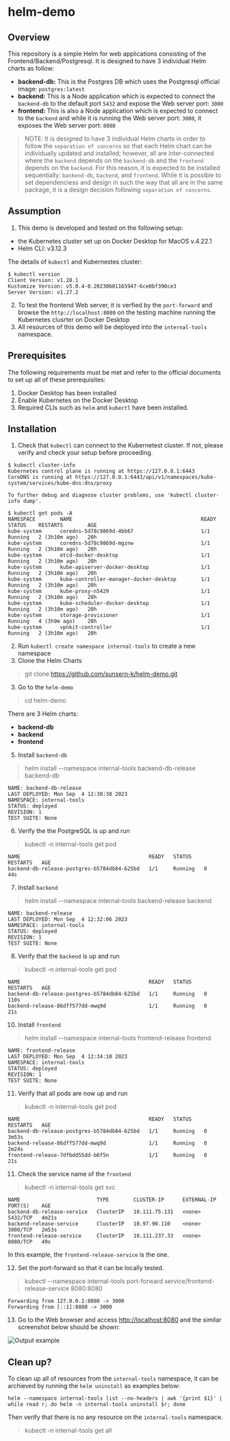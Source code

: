 # helm-demo

## Overview
This repository is a simple Helm for web applications consisting of the Frontend/Backend/Postgresql. 
It is designed to have 3 individual Helm charts as follow:

- **backend-db:** This is the Postgres DB which uses the Postgresql official image: `postgres:latest`
- **backend:** This is a Node application which is expected to connect the `backend-db` to the default port `5432` and expose the Web server port: `3000`
- **frontend:** This is also a Node application which is expected to connect to the `backend` and while it is running the Web server port: `3000`, it exposes the Web server port: `8080`

> NOTE: It is designed to have 3 individual Helm charts in order to follow the `separation of concerns` so that each Helm chart can be individually updated and installed; however, all are inter-connected where the `backend` depends on the `backend-db` and the `frontend` depends on the `backend`. For this reason, it is expected to be installed sequentially: `bankend-db`, `backend`, and `frontend`. While it is possible to set dependenciess and design in such the way that all are in the same package, it is a design decision following `separation of concerns`.

## Assumption
1. This demo is developed and tested on the following setup:
 - the Kubernetes cluster set up on Docker Desktop for MacOS v.4.22.1
 - Helm CLI: v3.12.3

The details of `kubectl` and Kubernestes cluster:

```
$ kubectl version
Client Version: v1.28.1
Kustomize Version: v5.0.4-0.20230601165947-6ce0bf390ce3
Server Version: v1.27.2
```
2. To test the frontend Web server, it is verfied by the `port-forward` and browse the `http://localhost:8080` on the testing machine running the Kubernetes clusrter on Docker Desktop 
3. All resources of this demo will be deployed into the `internal-tools` namespace. 

## Prerequisites
The following requirements must be met and refer to the official documents to set up all of these prerequisites: 

1. Docker Desktop has been installed
2. Enable Kubernetes on the Docker Desktop 
3. Required CLIs such as `helm` and `kubectl` have been installed. 

## Installation 

1. Check that `kubectl` can connect to the Kubernetest cluster. If not, please verify and check your setup before proceeding.

```
$ kubectl cluster-info
Kubernetes control plane is running at https://127.0.0.1:6443
CoreDNS is running at https://127.0.0.1:6443/api/v1/namespaces/kube-system/services/kube-dns:dns/proxy

To further debug and diagnose cluster problems, use 'kubectl cluster-info dump'.

$ kubectl get pods -A
NAMESPACE        NAME                                          READY   STATUS    RESTARTS        AGE
kube-system      coredns-5d78c9869d-4bb67                      1/1     Running   2 (3h10m ago)   20h
kube-system      coredns-5d78c9869d-mgznw                      1/1     Running   2 (3h10m ago)   20h
kube-system      etcd-docker-desktop                           1/1     Running   2 (3h10m ago)   20h
kube-system      kube-apiserver-docker-desktop                 1/1     Running   2 (3h10m ago)   20h
kube-system      kube-controller-manager-docker-desktop        1/1     Running   2 (3h10m ago)   20h
kube-system      kube-proxy-n5429                              1/1     Running   2 (3h10m ago)   20h
kube-system      kube-scheduler-docker-desktop                 1/1     Running   2 (3h10m ago)   20h
kube-system      storage-provisioner                           1/1     Running   4 (3h9m ago)    20h
kube-system      vpnkit-controller                             1/1     Running   2 (3h10m ago)   20h
```
2. Run `kubectl create namespace internal-tools` to create a new namespace
3. Clone the Helm Charts

> git clone https://github.com/sunsern-k/helm-demo.git

3. Go to the `helm-demo`

> cd helm-demo

There are 3 Helm charts:

- **backend-db**
- **backend**
- **frontend**


5.  Install `backend-db`

> helm install --namespace internal-tools backend-db-release backend-db

```
NAME: backend-db-release
LAST DEPLOYED: Mon Sep  4 12:30:38 2023
NAMESPACE: internal-tools
STATUS: deployed
REVISION: 1
TEST SUITE: None
```


6.  Verify the the PostgreSQL is up and run

> kubectl -n internal-tools get pod 

``` 
NAME                                          READY   STATUS    RESTARTS   AGE
backend-db-release-postgres-b5784db84-625bd   1/1     Running   0          44s
```
   
7. Install `backend`

> helm install --namespace internal-tools backend-release backend 

```
NAME: backend-release
LAST DEPLOYED: Mon Sep  4 12:32:06 2023
NAMESPACE: internal-tools
STATUS: deployed
REVISION: 1
TEST SUITE: None
```

8. Verify that the `backend` is up and run

> kubectl -n internal-tools get pod                              

```
NAME                                          READY   STATUS    RESTARTS   AGE
backend-db-release-postgres-b5784db84-625bd   1/1     Running   0          110s
backend-release-86dff577dd-mwq9d              1/1     Running   0          21s
```
10. Install `frontend`

> helm install --namespace internal-tools frontend-release frontend

``` 
NAME: frontend-release
LAST DEPLOYED: Mon Sep  4 12:34:10 2023
NAMESPACE: internal-tools
STATUS: deployed
REVISION: 1
TEST SUITE: None
```

11. Verify that all pods are now up and run

> kubectl -n internal-tools get pod

```                               
NAME                                          READY   STATUS    RESTARTS   AGE
backend-db-release-postgres-b5784db84-625bd   1/1     Running   0          3m53s
backend-release-86dff577dd-mwq9d              1/1     Running   0          2m24s
frontend-release-7dfbdd55dd-b6f5n             1/1     Running   0          21s
```


11. Check the service name of the `frontend`

> kubectl -n internal-tools get svc

```
NAME                         TYPE        CLUSTER-IP      EXTERNAL-IP   PORT(S)    AGE
backend-db-release-service   ClusterIP   10.111.75.131   <none>        5432/TCP   4m21s
backend-release-service      ClusterIP   10.97.90.110    <none>        3000/TCP   2m53s
frontend-release-service     ClusterIP   10.111.237.33   <none>        8080/TCP   49s
```

In this example, the `frontend-release-service` is the one. 

12. Set the port-forward so that it can be locally tested.
> kubectl --namespace internal-tools port-forward service/frontend-release-service 8080:8080

```
Forwarding from 127.0.0.1:8080 -> 3000
Forwarding from [::1]:8080 -> 3000

``` 
13. Go to the Web browser and access [http://localhost:8080](http://localhost:8080) and the similar screenshot below should be shown:

![Output example](/images/output.png)

## Clean up? 

To clean up all of resources from the `internal-tools` namespace, it can be archieved by running the `helm uninstall` as examples below:

```
helm --namespace internal-tools list --no-headers | awk '{print $1}' | while read r; do helm -n internal-tools uninstall $r; done 
```

Then verify that there is no any resource on the `internal-tools` namespace. 

> kubectl -n internal-tools get all


